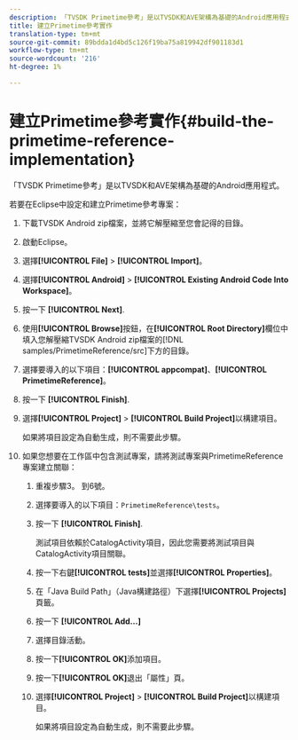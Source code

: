 ```yaml
---
description: 「TVSDK Primetime參考」是以TVSDK和AVE架構為基礎的Android應用程式。
title: 建立Primetime參考實作
translation-type: tm+mt
source-git-commit: 89bdda1d4bd5c126f19ba75a819942df901183d1
workflow-type: tm+mt
source-wordcount: '216'
ht-degree: 1%

---
```



# 建立Primetime參考實作{#build-the-primetime-reference-implementation}

「TVSDK Primetime參考」是以TVSDK和AVE架構為基礎的Android應用程式。

若要在Eclipse中設定和建立Primetime參考專案：

1. 下載TVSDK Android zip檔案，並將它解壓縮至您會記得的目錄。
1. 啟動Eclipse。
1. 選擇&#x200B;**[!UICONTROL File]** > **[!UICONTROL Import]**。
1. 選擇&#x200B;**[!UICONTROL Android]** > **[!UICONTROL Existing Android Code Into Workspace]**。
1. 按一下 **[!UICONTROL Next]**.
1. 使用&#x200B;**[!UICONTROL Browse]**&#x200B;按鈕，在&#x200B;**[!UICONTROL Root Directory]**&#x200B;欄位中填入您解壓縮TVSDK Android zip檔案的[!DNL samples/PrimetimeReference/src]下方的目錄。
1. 選擇要導入的以下項目：**[!UICONTROL appcompat]**、**[!UICONTROL PrimetimeReference]**。
1. 按一下 **[!UICONTROL Finish]**.
1. 選擇&#x200B;**[!UICONTROL Project]** > **[!UICONTROL Build Project]**&#x200B;以構建項目。

   如果將項目設定為自動生成，則不需要此步驟。
1. 如果您想要在工作區中包含測試專案，請將測試專案與PrimetimeReference專案建立關聯：
   1. 重複步驟3。 到6號。
   1. 選擇要導入的以下項目：`PrimetimeReference\tests`。
   1. 按一下 **[!UICONTROL Finish]**.

      測試項目依賴於CatalogActivity項目，因此您需要將測試項目與CatalogActivity項目關聯。
   1. 按一下右鍵&#x200B;**[!UICONTROL tests]**&#x200B;並選擇&#x200B;**[!UICONTROL Properties]**。
   1. 在「Java Build Path」（Java構建路徑）下選擇&#x200B;**[!UICONTROL Projects]**&#x200B;頁籤。
   1. 按一下 **[!UICONTROL Add...]**
   1. 選擇目錄活動。
   1. 按一下&#x200B;**[!UICONTROL OK]**&#x200B;添加項目。
   1. 按一下&#x200B;**[!UICONTROL OK]**&#x200B;退出「屬性」頁。
   1. 選擇&#x200B;**[!UICONTROL Project]** > **[!UICONTROL Build Project]**&#x200B;以構建項目。

      如果將項目設定為自動生成，則不需要此步驟。
